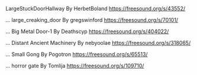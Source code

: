 LargeStuckDoorHallway
By HerbetBoland
https://freesound.org/s/43552/

...
large_creaking_door
By gregswinford
https://freesound.org/s/70101/

...
Big Metal Door-1
By Deathscyp
https://freesound.org/s/404022/

...
Distant Ancient Machinery
By nebyoolae
https://freesound.org/s/318065/

...
Small Gong
By Pogotron
https://freesound.org/s/65513/

...
horror gate
By Tomlija
https://freesound.org/s/109710/

 



